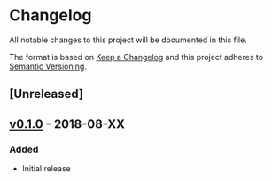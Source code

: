 # Changelog
All notable changes to this project will be documented in this file.

The format is based on [Keep a Changelog](http://keepachangelog.com/en/1.0.0/)
and this project adheres to [Semantic Versioning](http://semver.org/spec/v2.0.0.html).

## [Unreleased]

## [v0.1.0](https://github.com/cyberark/terraform-provider-conjur/releases/tag/v0.1.0) - 2018-08-XX
### Added
- Initial release
